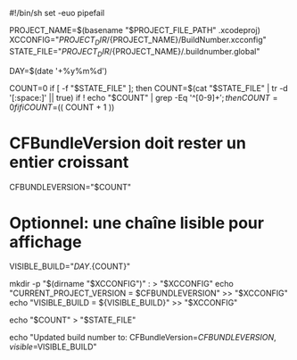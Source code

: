 

#!/bin/sh
set -euo pipefail

PROJECT_NAME=$(basename "$PROJECT_FILE_PATH" .xcodeproj)
XCCONFIG="${PROJECT_DIR}/${PROJECT_NAME}/BuildNumber.xcconfig"
STATE_FILE="${PROJECT_DIR}/${PROJECT_NAME}/.buildnumber.global"

DAY=$(date '+%y%m%d')

COUNT=0
if [ -f "$STATE_FILE" ]; then
  COUNT=$(cat "$STATE_FILE" | tr -d '[:space:]' || true)
  if ! echo "$COUNT" | grep -Eq '^[0-9]+$'; then
    COUNT=0
  fi
fi
COUNT=$(( COUNT + 1 ))

# CFBundleVersion doit rester un entier croissant
CFBUNDLEVERSION="$COUNT"

# Optionnel: une chaîne lisible pour affichage
VISIBLE_BUILD="${DAY}.${COUNT}"

mkdir -p "$(dirname "$XCCONFIG")"
: > "$XCCONFIG"
echo "CURRENT_PROJECT_VERSION = $CFBUNDLEVERSION" >> "$XCCONFIG"
echo "VISIBLE_BUILD = ${VISIBLE_BUILD}" >> "$XCCONFIG"

echo "$COUNT" > "$STATE_FILE"

echo "Updated build number to: CFBundleVersion=$CFBUNDLEVERSION, visible=$VISIBLE_BUILD"
